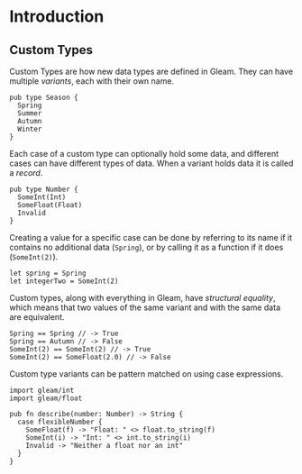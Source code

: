 # Introduction

## Custom Types

Custom Types are how new data types are defined in Gleam. They can have multiple _variants_, each with their own name.

```gleam
pub type Season {
  Spring
  Summer
  Autumn
  Winter
}
```

Each case of a custom type can optionally hold some data, and different cases can have different types of data. When a variant holds data it is called a _record_.

```gleam
pub type Number {
  SomeInt(Int)
  SomeFloat(Float)
  Invalid
}
```

Creating a value for a specific case can be done by referring to its name if it contains no additional data (`Spring`), or by calling it as a function if it does (`SomeInt(2)`).

```gleam
let spring = Spring
let integerTwo = SomeInt(2)
```

Custom types, along with everything in Gleam, have _structural equality_, which means that two values of the same variant and with the same data are equivalent.

```gleam
Spring == Spring // -> True
Spring == Autumn // -> False
SomeInt(2) == SomeInt(2) // -> True
SomeInt(2) == SomeFloat(2.0) // -> False
```

Custom type variants can be pattern matched on using case expressions.

```gleam
import gleam/int
import gleam/float

pub fn describe(number: Number) -> String {
  case flexibleNumber {
    SomeFloat(f) -> "Float: " <> float.to_string(f)
    SomeInt(i) -> "Int: " <> int.to_string(i)
    Invalid -> "Neither a float nor an int"
  }
}
```
